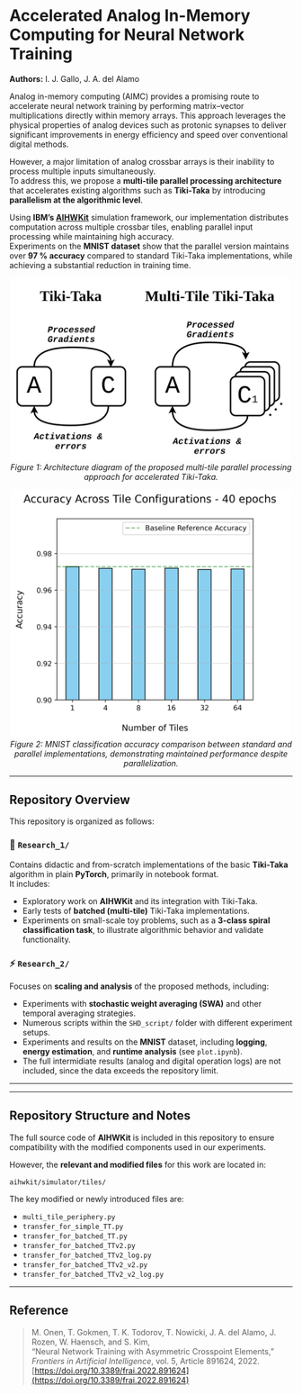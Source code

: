 # Accelerated Analog In-Memory Computing for Neural Network Training

**Authors:** I. J. Gallo, J. A. del Alamo  

Analog in-memory computing (AIMC) provides a promising route to accelerate neural network training by performing matrix–vector multiplications directly within memory arrays. This approach leverages the physical properties of analog devices such as protonic synapses to deliver significant improvements in energy efficiency and speed over conventional digital methods.

However, a major limitation of analog crossbar arrays is their inability to process multiple inputs simultaneously.  
To address this, we propose a **multi-tile parallel processing architecture** that accelerates existing algorithms such as **Tiki-Taka** by introducing **parallelism at the algorithmic level**.

Using **IBM’s [AIHWKit](https://github.com/IBM/aihwkit)** simulation framework, our implementation distributes computation across multiple crossbar tiles, enabling parallel input processing while maintaining high accuracy.  
Experiments on the **MNIST dataset** show that the parallel version maintains over **97 % accuracy** compared to standard Tiki-Taka implementations, while achieving a substantial reduction in training time.

<p align="center">
  <img src="images/jimenez_multitile_01.jpg" width="500"><br>
  <em>Figure 1: Architecture diagram of the proposed multi-tile parallel processing approach for accelerated Tiki-Taka.</em>
</p>

<p align="center">
  <img src="images/jimenez_multitile_02.jpg" width="500"><br>
  <em>Figure 2: MNIST classification accuracy comparison between standard and parallel implementations, demonstrating maintained performance despite parallelization.</em>
</p>

---

## Repository Overview

This repository is organized as follows:

### 🧩 `Research_1/`
Contains didactic and from-scratch implementations of the basic **Tiki-Taka** algorithm in plain **PyTorch**, primarily in notebook format.  
It includes:
- Exploratory work on **AIHWKit** and its integration with Tiki-Taka.  
- Early tests of **batched (multi-tile)** Tiki-Taka implementations.  
- Experiments on small-scale toy problems, such as a **3-class spiral classification task**, to illustrate algorithmic behavior and validate functionality.

### ⚡ `Research_2/`
Focuses on **scaling and analysis** of the proposed methods, including:
- Experiments with **stochastic weight averaging (SWA)** and other temporal averaging strategies.  
- Numerous scripts within the `SHD_script/` folder with different experiment setups. 
- Experiments and results on the **MNIST** dataset, including **logging**, **energy estimation**, and **runtime analysis** (see `plot.ipynb`).
- The full intermidiate results (analog and digital operation logs) are not included, since the data exceeds the repository limit.

---


---

## Repository Structure and Notes

The full source code of **AIHWKit** is included in this repository to ensure compatibility with the modified components used in our experiments.  

However, the **relevant and modified files** for this work are located in:  
```
aihwkit/simulator/tiles/
```

The key modified or newly introduced files are:

- `multi_tile_periphery.py`  
- `transfer_for_simple_TT.py`  
- `transfer_for_batched_TT.py`  
- `transfer_for_batched_TTv2.py`  
- `transfer_for_batched_TTv2_log.py`  
- `transfer_for_batched_TTv2_v2.py`  
- `transfer_for_batched_TTv2_v2_log.py`

---

## Reference

> M. Onen, T. Gokmen, T. K. Todorov, T. Nowicki, J. A. del Alamo, J. Rozen, W. Haensch, and S. Kim,  
> “Neural Network Training with Asymmetric Crosspoint Elements,”  
> *Frontiers in Artificial Intelligence*, vol. 5, Article 891624, 2022.  
> [https://doi.org/10.3389/frai.2022.891624](https://doi.org/10.3389/frai.2022.891624)
